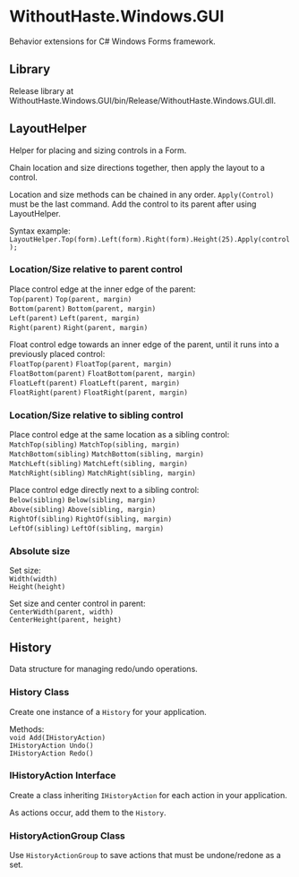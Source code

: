 # WithoutHaste.Windows.GUI

Behavior extensions for C# Windows Forms framework.

## Library

Release library at WithoutHaste.Windows.GUI/bin/Release/WithoutHaste.Windows.GUI.dll.

## LayoutHelper

Helper for placing and sizing controls in a Form.

Chain location and size directions together, then apply the layout to a control.

Location and size methods can be chained in any order. `Apply(Control)` must be the last command. Add the control to its parent after using LayoutHelper.

Syntax example: `LayoutHelper.Top(form).Left(form).Right(form).Height(25).Apply(control);`

### Location/Size relative to parent control

Place control edge at the inner edge of the parent:  
`Top(parent)` `Top(parent, margin)`  
`Bottom(parent)` `Bottom(parent, margin)`  
`Left(parent)` `Left(parent, margin)`  
`Right(parent)` `Right(parent, margin)`

Float control edge towards an inner edge of the parent, until it runs into a previously placed control:  
`FloatTop(parent)` `FloatTop(parent, margin)`  
`FloatBottom(parent)` `FloatBottom(parent, margin)`  
`FloatLeft(parent)` `FloatLeft(parent, margin)`  
`FloatRight(parent)` `FloatRight(parent, margin)`  

### Location/Size relative to sibling control

Place control edge at the same location as a sibling control:  
`MatchTop(sibling)` `MatchTop(sibling, margin)`  
`MatchBottom(sibling)` `MatchBottom(sibling, margin)`  
`MatchLeft(sibling)` `MatchLeft(sibling, margin)`  
`MatchRight(sibling)` `MatchRight(sibling, margin)`

Place control edge directly next to a sibling control:  
`Below(sibling)` `Below(sibling, margin)`  
`Above(sibling)` `Above(sibling, margin)`  
`RightOf(sibling)` `RightOf(sibling, margin)`  
`LeftOf(sibling)` `LeftOf(sibling, margin)`  

### Absolute size

Set size:  
`Width(width)`  
`Height(height)`  

Set size and center control in parent:  
`CenterWidth(parent, width)`  
`CenterHeight(parent, height)`  

## History

Data structure for managing redo/undo operations.

### History Class

Create one instance of a `History` for your application.

Methods:  
`void Add(IHistoryAction)`  
`IHistoryAction Undo()`  
`IHistoryAction Redo()`

### IHistoryAction Interface

Create a class inheriting `IHistoryAction` for each action in your application.

As actions occur, add them to the `History`.

### HistoryActionGroup Class

Use `HistoryActionGroup` to save actions that must be undone/redone as a set.